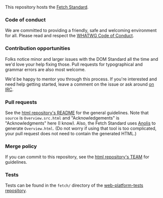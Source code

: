 This repository hosts the [Fetch Standard](https://fetch.spec.whatwg.org/).

### Code of conduct

We are committed to providing a friendly, safe and welcoming environment for all. Please read and
respect the [WHATWG Code of Conduct](https://wiki.whatwg.org/wiki/Code_of_Conduct).

### Contribution opportunities

Folks notice minor and larger issues with the DOM Standard all the time and we'd love your help
fixing those. Pull requests for typographical and grammar errors are also most welcome.

We'd be happy to mentor you through this process. If you're interested and need help getting
started, leave a comment on the issue or ask around [on IRC](https://wiki.whatwg.org/wiki/IRC).

### Pull requests

See the [html repository's README](https://github.com/whatwg/html/blob/master/README.md) for the
general guidelines. Note that `source` is `Overview.src.html` and "Acknowledgements" is
"Acknowledgments" here (I know). Also, the Fetch Standard uses
[Anolis](https://wiki.whatwg.org/wiki/Anolis) to generate `Overview.html`. (Do not worry if using
that tool is too complicated, your pull request does not need to contain the generated HTML.)

### Merge policy

If you can commit to this repository, see the
[html repository's TEAM](https://github.com/whatwg/html/blob/master/TEAM.md) for guidelines.

### Tests

Tests can be found in the `fetch/` directory of the
[web-platform-tests repository](https://github.com/w3c/web-platform-tests).
